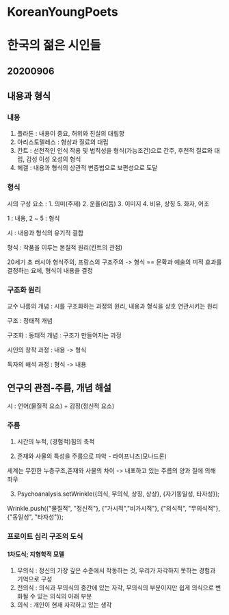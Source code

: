 # KoreanYoungPoets
# 한국의 젊은 시인들

## 20200906
## 내용과 형식

### 내용
1. 플라톤 : 내용이 중요, 허위와 진실의 대립항
2. 아리스토텔레스 : 형상과 질료의 대립
3. 칸트 : 선천적인 인식 작용 및 법칙성을 형식(가능조건)으로 간주, 후천적 질료와 대립, 감성 이성 오성의 형식
4. 헤겔 : 내용과 형식의 상관적 변증법으로 보편성으로 도달

### 형식
시의 구성 요소 : 1. 의미(주제) 2. 운율(리듬) 3. 이미지 4. 비유, 상징 5. 화자, 어조

1 : 내용, 2 ~ 5 : 형식

시 : 내용과 형식의 유기적 결합

형식 : 작품을 이루는 본질적 원리(칸트의 관점)

20세기 초 러시아 형식주의, 프랑스의 구조주의 -> 형식 == 문확과 예술의 미적 효과를 결정하는 요체, 형식이 내용을 결정

### 구조화 원리
교수 나름의 개념 : 시를 구조화하는 과정의 원리, 내용과 형식을 상호 연관시키는 원리

구조 : 정태적 개념

구조화 : 동태적 개념 : 구조가 만들어지는 과정

시인의 창작 과정 : 내용 -> 형식

독자의 해석 과정 : 형식 -> 내용

## 연구의 관점-주름, 개념 해설
시 : 언어(물질적 요소) + 감정(정신적 요소)

### 주름
1. 시간의 누적, (경험적)힘의 축적

2. 존재와 사물의 특성을 주름으로 파악 - 라이프니츠(모나드론)

세계는 무한한 누층구조,존재와 사물의 차이 -> 내포하고 있는 주름의 양과 질에 의해 좌우

3. Psychoanalysis.setWrinkle({의식, 무의식, 상징, 상상}, {자기동일성, 타자성});

Wrinkle.push({"물질적", "정신적"}, {"가시적","비가시적"}, {"의식적", "무의식적"}, {"동일성", "타자성"});

### 프로이트 심리 구조의 도식
#### 1차도식; 지형학적 모델
1. 무의식 : 정신의 가장 깊은 수준에서 작동하는 것, 우리가 자각하지 못하는 경험과 기억으로 구성
2. 전의식 : 의식과 무의식의 중간에 있는 자각, 무의식의 부분이지만 쉽게 의식으로 변화될 수 있는 의식의 아래 부분
3. 의식 : 개인이 현재 자각하고 있는 생각

